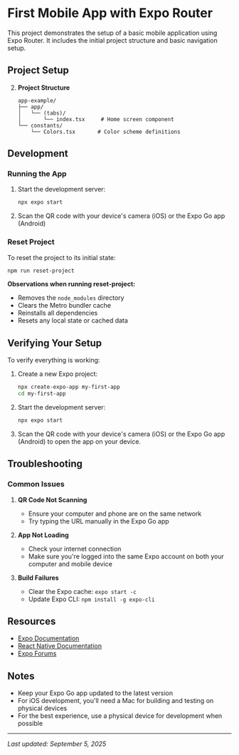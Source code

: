# First Mobile App with Expo Router

This project demonstrates the setup of a basic mobile application using Expo Router. It includes the initial project structure and basic navigation setup.

## Project Setup              

2. **Project Structure**
   ```
   app-example/
   ├── app/
   │   └── (tabs)/
   │       └── index.tsx     # Home screen component
   └── constants/
       └── Colors.tsx       # Color scheme definitions
   ```

## Development

### Running the App
1. Start the development server:
   ```bash
   npx expo start
   ```
2. Scan the QR code with your device's camera (iOS) or the Expo Go app (Android)

### Reset Project
To reset the project to its initial state:
```bash
npm run reset-project
```

**Observations when running reset-project:**
- Removes the `node_modules` directory
- Clears the Metro bundler cache
- Reinstalls all dependencies
- Resets any local state or cached data

## Verifying Your Setup

To verify everything is working:

1. Create a new Expo project:
   ```bash
   npx create-expo-app my-first-app
   cd my-first-app
   ```

2. Start the development server:
   ```bash
   npx expo start
   ```

3. Scan the QR code with your device's camera (iOS) or the Expo Go app (Android) to open the app on your device.

## Troubleshooting

### Common Issues

1. **QR Code Not Scanning**
   - Ensure your computer and phone are on the same network
   - Try typing the URL manually in the Expo Go app

2. **App Not Loading**
   - Check your internet connection
   - Make sure you're logged into the same Expo account on both your computer and mobile device

3. **Build Failures**
   - Clear the Expo cache: `expo start -c`
   - Update Expo CLI: `npm install -g expo-cli`

## Resources

- [Expo Documentation](https://docs.expo.dev/)
- [React Native Documentation](https://reactnative.dev/docs/getting-started)
- [Expo Forums](https://forums.expo.dev/)

## Notes

- Keep your Expo Go app updated to the latest version
- For iOS development, you'll need a Mac for building and testing on physical devices
- For the best experience, use a physical device for development when possible

---
*Last updated: September 5, 2025*
